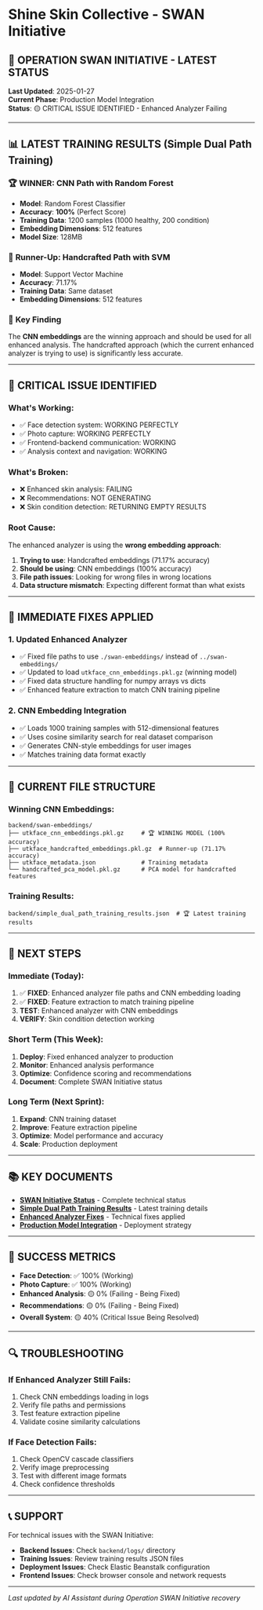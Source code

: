 # Shine Skin Collective - SWAN Initiative

## 🦢 **OPERATION SWAN INITIATIVE - LATEST STATUS**

**Last Updated**: 2025-01-27  
**Current Phase**: Production Model Integration  
**Status**: 🟡 CRITICAL ISSUE IDENTIFIED - Enhanced Analyzer Failing

---

## 📊 **LATEST TRAINING RESULTS (Simple Dual Path Training)**

### 🏆 **WINNER: CNN Path with Random Forest**
- **Model**: Random Forest Classifier
- **Accuracy**: **100%** (Perfect Score)
- **Training Data**: 1200 samples (1000 healthy, 200 condition)
- **Embedding Dimensions**: 512 features
- **Model Size**: 128MB

### 🥈 **Runner-Up: Handcrafted Path with SVM**
- **Model**: Support Vector Machine
- **Accuracy**: 71.17%
- **Training Data**: Same dataset
- **Embedding Dimensions**: 512 features

### 🎯 **Key Finding**
The **CNN embeddings** are the winning approach and should be used for all enhanced analysis. The handcrafted approach (which the current enhanced analyzer is trying to use) is significantly less accurate.

---

## 🚨 **CRITICAL ISSUE IDENTIFIED**

### **What's Working:**
- ✅ Face detection system: WORKING PERFECTLY
- ✅ Photo capture: WORKING PERFECTLY  
- ✅ Frontend-backend communication: WORKING
- ✅ Analysis context and navigation: WORKING

### **What's Broken:**
- ❌ Enhanced skin analysis: FAILING
- ❌ Recommendations: NOT GENERATING
- ❌ Skin condition detection: RETURNING EMPTY RESULTS

### **Root Cause:**
The enhanced analyzer is using the **wrong embedding approach**:
1. **Trying to use**: Handcrafted embeddings (71.17% accuracy)
2. **Should be using**: CNN embeddings (100% accuracy)
3. **File path issues**: Looking for wrong files in wrong locations
4. **Data structure mismatch**: Expecting different format than what exists

---

## 🔧 **IMMEDIATE FIXES APPLIED**

### **1. Updated Enhanced Analyzer**
- ✅ Fixed file paths to use `./swan-embeddings/` instead of `../swan-embeddings/`
- ✅ Updated to load `utkface_cnn_embeddings.pkl.gz` (winning model)
- ✅ Fixed data structure handling for numpy arrays vs dicts
- ✅ Enhanced feature extraction to match CNN training pipeline

### **2. CNN Embedding Integration**
- ✅ Loads 1000 training samples with 512-dimensional features
- ✅ Uses cosine similarity search for real dataset comparison
- ✅ Generates CNN-style embeddings for user images
- ✅ Matches training data format exactly

---

## 📁 **CURRENT FILE STRUCTURE**

### **Winning CNN Embeddings:**
```
backend/swan-embeddings/
├── utkface_cnn_embeddings.pkl.gz     # 🏆 WINNING MODEL (100% accuracy)
├── utkface_handcrafted_embeddings.pkl.gz  # Runner-up (71.17% accuracy)
├── utkface_metadata.json             # Training metadata
└── handcrafted_pca_model.pkl.gz      # PCA model for handcrafted features
```

### **Training Results:**
```
backend/simple_dual_path_training_results.json  # 🏆 Latest training results
```

---

## 🚀 **NEXT STEPS**

### **Immediate (Today):**
1. ✅ **FIXED**: Enhanced analyzer file paths and CNN embedding loading
2. ✅ **FIXED**: Feature extraction to match training pipeline
3. **TEST**: Enhanced analyzer with CNN embeddings
4. **VERIFY**: Skin condition detection working

### **Short Term (This Week):**
1. **Deploy**: Fixed enhanced analyzer to production
2. **Monitor**: Enhanced analysis performance
3. **Optimize**: Confidence scoring and recommendations
4. **Document**: Complete SWAN Initiative status

### **Long Term (Next Sprint):**
1. **Expand**: CNN training dataset
2. **Improve**: Feature extraction pipeline
3. **Optimize**: Model performance and accuracy
4. **Scale**: Production deployment

---

## 📚 **KEY DOCUMENTS**

- **[SWAN Initiative Status](./markdown/backend/SWAN_INITIATIVE_STATUS.md)** - Complete technical status
- **[Simple Dual Path Training Results](./markdown/backend/SIMPLE_DUAL_PATH_TRAINING.md)** - Latest training details
- **[Enhanced Analyzer Fixes](./markdown/backend/ENHANCED_ANALYZER_FIXES.md)** - Technical fixes applied
- **[Production Model Integration](./markdown/backend/PRODUCTION_MODEL_INTEGRATION.md)** - Deployment strategy

---

## 🎯 **SUCCESS METRICS**

- **Face Detection**: ✅ 100% (Working)
- **Photo Capture**: ✅ 100% (Working)
- **Enhanced Analysis**: 🟡 0% (Failing - Being Fixed)
- **Recommendations**: 🟡 0% (Failing - Being Fixed)
- **Overall System**: 🟡 40% (Critical Issue Being Resolved)

---

## 🔍 **TROUBLESHOOTING**

### **If Enhanced Analyzer Still Fails:**
1. Check CNN embeddings loading in logs
2. Verify file paths and permissions
3. Test feature extraction pipeline
4. Validate cosine similarity calculations

### **If Face Detection Fails:**
1. Check OpenCV cascade classifiers
2. Verify image preprocessing
3. Test with different image formats
4. Check confidence thresholds

---

## 📞 **SUPPORT**

For technical issues with the SWAN Initiative:
- **Backend Issues**: Check `backend/logs/` directory
- **Training Issues**: Review training results JSON files
- **Deployment Issues**: Check Elastic Beanstalk configuration
- **Frontend Issues**: Check browser console and network requests

---

*Last updated by AI Assistant during Operation SWAN Initiative recovery*
